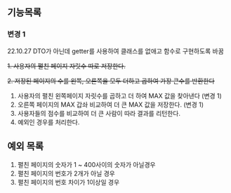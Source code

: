 ## 기능목록

### 변경 1
22.10.27 DTO가 아닌데 getter를 사용하여 클래스를 없애고 함수로 구현하도록 바꿈


~~1. 사용자의 펼친 페이지 자릿수 따로 저장한다.~~

~~2. 저장된 페이지의 수를 왼쪽, 오른쪽을 모두 더하고 곱하여 가장 큰수를 반환한다~~


1. 사용자의 펼친 왼쪽페이지 자릿수를 곱하고 더 하여 MAX 값을 찾아낸다 (변경 1)
2. 오른쪽 페이지의 MAX 갑솨 비교하여 더 큰 MAX 값을 저장한다. (변경 1)
3. 사용자들의 점수를 비교하여 더 큰 사람이 따라 결과를 리턴한다.
4. 예외인 경우를 처리한다.
## 예외 목록
1. 펼친 페이지의 숫자가 1 ~ 400사이의 숫자가 아닐경우
2. 펼친 페이지의 번호가 2개가 아닐 경우
3. 펼친 페이지의 번호 차이가 1이상일 경우